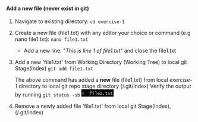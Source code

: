 #### Add a new file (never exist in git)
1. Navigate to existing directory: `cd exercise-1`
2. Create a new file (file1.txt) with any editor your choice or command (e.g nano file1.txt):
   `nano file1.txt`
   - Add a new line: "_This is line 1 of file1.txt_" and close the file1.txt 
3. Add a new 'file1.txt' from Working Directory (Working Tree) to local git Stage(Index)
   `git add file1.txt`
   
   The above command has added a **new** file (file1.txt) from local _exercise-1_ directory to local git repo stage directory (/.git/index)
   Verify the output by running `git status -sb` ![img_4.png](img_4.png)
4. Remove a newly added file 'file1.txt' from local git Stage(Index), (/.git/index)
    